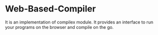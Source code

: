 # Web-Based-Compiler
It is an implementation of compilex module. It provides an interface to run your programs on the browser and compile on the go.
